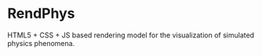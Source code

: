 # RendPhys
HTML5 + CSS + JS based rendering model for the visualization of simulated physics phenomena.
